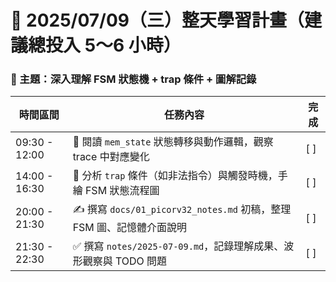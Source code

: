 # 📅 2025/07/09（三）整天學習計畫（建議總投入 5～6 小時）

### 🎯 主題：深入理解 FSM 狀態機 + trap 條件 + 圖解記錄

| 時間區間       | 任務內容                                                                 | 完成 |
|----------------|--------------------------------------------------------------------------|------|
| 09:30 - 12:00  | 🔸 閱讀 `mem_state` 狀態轉移與動作邏輯，觀察 trace 中對應變化              | [ ]  |
| 14:00 - 16:30  | 🔸 分析 `trap` 條件（如非法指令）與觸發時機，手繪 FSM 狀態流程圖            | [ ]  |
| 20:00 - 21:30  | ✍️ 撰寫 `docs/01_picorv32_notes.md` 初稿，整理 FSM 圖、記憶體介面說明      | [ ]  |
| 21:30 - 22:30  | ✅ 撰寫 `notes/2025-07-09.md`，記錄理解成果、波形觀察與 TODO 問題            | [ ]  |

